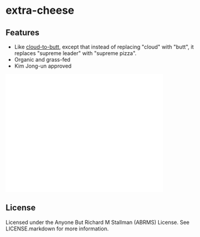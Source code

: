 # extra-cheese

## Features
* Like [cloud-to-butt](), except that instead of replacing "cloud" with "butt", it replaces "supreme leader" with "supreme pizza".
* Organic and grass-fed
* Kim Jong-un approved


<iframe width="420" height="315" src="//www.youtube.com/embed/lwoSFQb5HVk" frameborder="0" allowfullscreen></iframe>


## License
Licensed under the Anyone But Richard M Stallman (ABRMS) License. See LICENSE.markdown for more information.